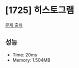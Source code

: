 # [1725] 히스토그램

[문제 출처](https://www.acmicpc.net/problem/1725)

## 성능

- Time: 20ms
- Memory: 1.504MB